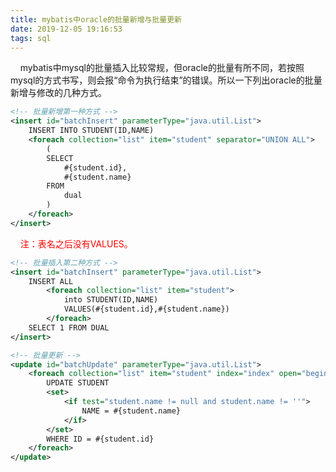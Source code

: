 ```yaml
---
title: mybatis中oracle的批量新增与批量更新
date: 2019-12-05 19:16:53
tags: sql
---
```

&nbsp;&nbsp;&nbsp;&nbsp;mybatis中mysql的批量插入比较常规，但oracle的批量有所不同，若按照mysql的方式书写，则会报“命令为执行结束”的错误。所以一下列出oracle的批量新增与修改的几种方式。
```XML
<!-- 批量新增第一种方式 -->
<insert id="batchInsert" parameterType="java.util.List">
	INSERT INTO STUDENT(ID,NAME)
	<foreach collection="list" item="student" separator="UNION ALL">
		(
		SELECT 
			#{student.id},
			#{student.name}
		FROM
			dual
		)
	</foreach>
</insert>
```
&nbsp;&nbsp;&nbsp;&nbsp;<label style="color:red">注：表名之后没有VALUES。</label>
```XML
<!-- 批量插入第二种方式 -->
<insert id="batchInsert" parameterType="java.util.List">
	INSERT ALL
		<foreach collection="list" item="student">
			into STUDENT(ID,NAME)
			VALUES(#{student.id},#{student.name})
		</foreach>
	SELECT 1 FROM DUAL
</insert>
```
```XML
<!-- 批量更新 -->
<update id="batchUpdate" parameterType="java.util.List">
	<foreach collection="list" item="student" index="index" open="begin" close=";end;" separator=";">
		UPDATE STUDENT
		<set>
			<if test="student.name != null and student.name != ''">
				NAME = #{student.name}
			</if>
		</set>
		WHERE ID = #{student.id}
	</foreach>
</update>
```